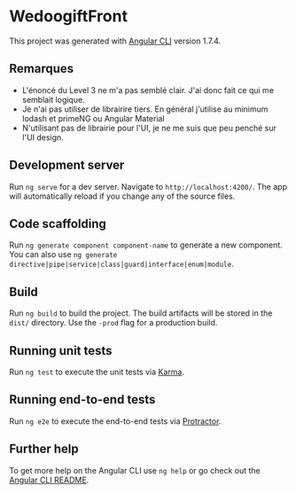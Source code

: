 # WedoogiftFront

This project was generated with [Angular CLI](https://github.com/angular/angular-cli) version 1.7.4.

## Remarques
- L'énoncé du Level 3 ne m'a pas semblé clair. J'ai donc fait ce qui me semblait logique.
- Je n'ai pas utiliser de librairire tiers. En général j'utilise au minimum lodash et primeNG ou Angular Material
- N'utilisant pas de librairie pour l'UI, je ne me suis que peu penché sur l'UI design.

## Development server

Run `ng serve` for a dev server. Navigate to `http://localhost:4200/`. The app will automatically reload if you change any of the source files.

## Code scaffolding

Run `ng generate component component-name` to generate a new component. You can also use `ng generate directive|pipe|service|class|guard|interface|enum|module`.

## Build

Run `ng build` to build the project. The build artifacts will be stored in the `dist/` directory. Use the `-prod` flag for a production build.

## Running unit tests

Run `ng test` to execute the unit tests via [Karma](https://karma-runner.github.io).

## Running end-to-end tests

Run `ng e2e` to execute the end-to-end tests via [Protractor](http://www.protractortest.org/).

## Further help

To get more help on the Angular CLI use `ng help` or go check out the [Angular CLI README](https://github.com/angular/angular-cli/blob/master/README.md).

